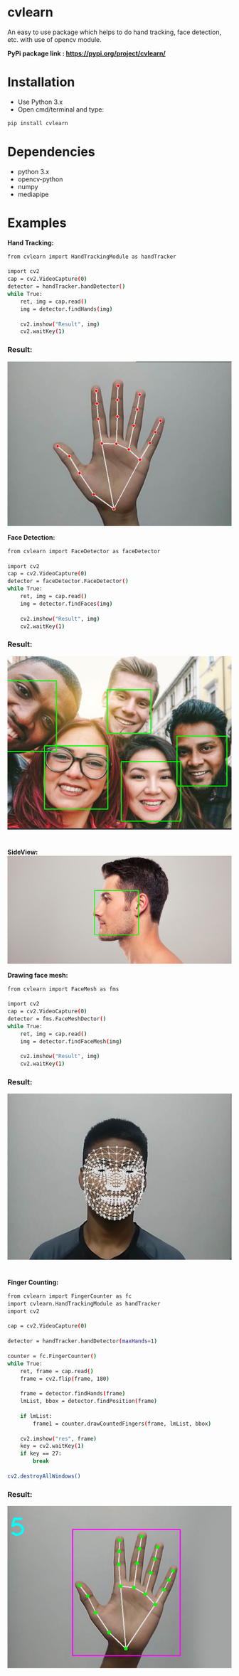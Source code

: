 # cvlearn

An easy to use package which helps to do hand tracking, face detection, etc. with use of opencv module.

**PyPi package link : https://pypi.org/project/cvlearn/**

# Installation
   - Use Python 3.x
   - Open cmd/terminal and type:

   ```bash
pip install cvlearn
   ```

# Dependencies
- python 3.x
- opencv-python
- numpy
- mediapipe

# Examples
**Hand Tracking:**

```bash
from cvlearn import HandTrackingModule as handTracker

import cv2
cap = cv2.VideoCapture(0)
detector = handTracker.handDetector()
while True:
    ret, img = cap.read()
    img = detector.findHands(img)

    cv2.imshow("Result", img)
    cv2.waitKey(1)

```
### **Result:**
![App Screenshot](https://raw.githubusercontent.com/Tanay-ErrorCode/cvlearn/main/images/handTracking.jpg)



**Face Detection:**
```bash
from cvlearn import FaceDetector as faceDetector

import cv2
cap = cv2.VideoCapture(0)
detector = faceDetector.FaceDetector()
while True:
    ret, img = cap.read()
    img = detector.findFaces(img)

    cv2.imshow("Result", img)
    cv2.waitKey(1)
```
### **Result:**
![App Screenshot](https://raw.githubusercontent.com/Tanay-ErrorCode/cvlearn/main/images/faceDetection.jpg)
#
#
**SideView:**
![App Screenshot](https://raw.githubusercontent.com/Tanay-ErrorCode/cvlearn/main/images/faceDetection2.jpg)

**Drawing face mesh:**
```bash
from cvlearn import FaceMesh as fms

import cv2
cap = cv2.VideoCapture(0)
detector = fms.FaceMeshDector()
while True:
    ret, img = cap.read()
    img = detector.findFaceMesh(img)

    cv2.imshow("Result", img)
    cv2.waitKey(1)

```
### **Result:**
![App Screenshot](https://raw.githubusercontent.com/Tanay-ErrorCode/cvlearn/main/images/faceMesh.jpg)
#
#
**Finger Counting:**
```bash
from cvlearn import FingerCounter as fc
import cvlearn.HandTrackingModule as handTracker
import cv2

cap = cv2.VideoCapture(0)

detector = handTracker.handDetector(maxHands=1)

counter = fc.FingerCounter()
while True:
    ret, frame = cap.read()
    frame = cv2.flip(frame, 180)

    frame = detector.findHands(frame)
    lmList, bbox = detector.findPosition(frame)

    if lmList:
        frame1 = counter.drawCountedFingers(frame, lmList, bbox)

    cv2.imshow("res", frame)
    key = cv2.waitKey(1)
    if key == 27:
        break

cv2.destroyAllWindows()

```
### **Result:**
![App Screenshot](https://raw.githubusercontent.com/Tanay-ErrorCode/cvlearn/main/images/fingerCounter.jpg)



